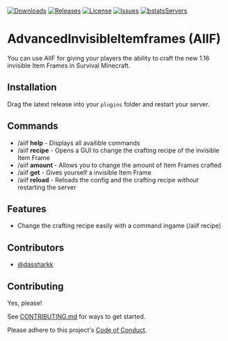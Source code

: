 [![Downloads](https://img.shields.io/github/downloads/dassharkk/AdvancedInvisibleItemframes/total?style=for-the-badge)](https://github.com/DasSharkk/AdvancedInvisibleItemframes/releases/) 
[![Releases](https://img.shields.io/github/v/release/dassharkk/AdvancedInvisibleItemframes?style=for-the-badge&display_name=release&label=Version)](https://github.com/DasSharkk/AdvancedInvisibleItemframes/releases/)
[![License](https://img.shields.io/github/license/DasSharkk/AdvancedInvisibleItemframes?label=license&style=for-the-badge)](https://github.com/DasSharkk/AdvancedInvisibleItemframes/blob/master/LICENSE)
[![Issues](https://img.shields.io/github/issues/DasSharkk/AdvancedInvisibleItemframes?style=for-the-badge)](https://github.com/DasSharkk/AdvancedInvisibleItemframes/issues)
[![bstatsServers](https://img.shields.io/bstats/servers/17309?label=bstats%20Servers&style=for-the-badge)](https://bstats.org/plugin/bukkit/AdvancedInvisibleItemframes/17309)

# AdvancedInvisibleItemframes (AIIF)

You can use AIIF for giving your players the ability to craft the new 1.16 invisible Item Frames in Survival Minecraft.


## Installation
Drag the latest release into your `plugins` folder and restart your server.

## Commands
- /aiif **help** - Displays all availible commands
- /aiif **recipe** - Opens a GUI to change the crafting recipe of the invisible Item Frame
- /aiif **amount <amount>** - Allows you to change the amount of Item Frames crafted
- /aiif **get** - Gives yourself a invisible Item Frame
- /aiif **reload** - Reloads the config and the crafting recipe *without* restarting the server


## Features

- Change the crafting recipe easily with a command ingame (/aiif recipe)


## Contributors

- [@dassharkk](https://www.github.com/dassharkk)


## Contributing

Yes, please!

See [CONTRIBUTING.md](https://github.com/DasSharkk/AdvancedInvisibleItemframes/blob/master/CONTRIBUTING.md) for ways to get started.

Please adhere to this project's [Code of Conduct](https://github.com/DasSharkk/AdvancedInvisibleItemframes/blob/master/CODE_OF_CONDUCT.md).

